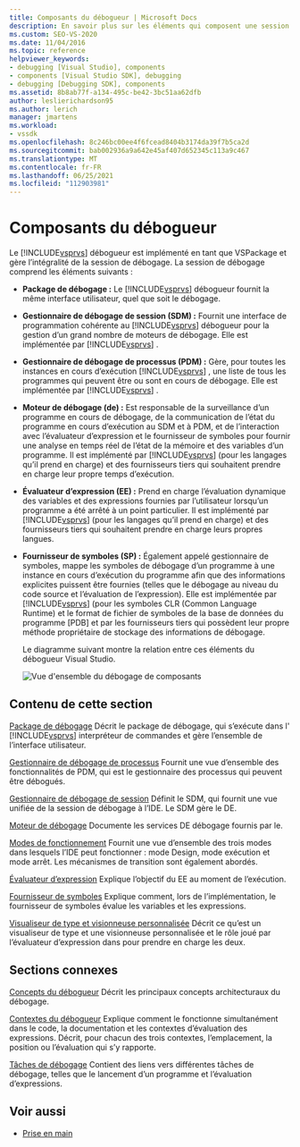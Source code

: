 ```yaml
---
title: Composants du débogueur | Microsoft Docs
description: En savoir plus sur les éléments qui composent une session de débogage, qui est gérée par le débogueur Visual Studio, implémentée en tant que VSPackage.
ms.custom: SEO-VS-2020
ms.date: 11/04/2016
ms.topic: reference
helpviewer_keywords:
- debugging [Visual Studio], components
- components [Visual Studio SDK], debugging
- debugging [Debugging SDK], components
ms.assetid: 8b8ab77f-a134-495c-be42-3bc51aa62dfb
author: leslierichardson95
ms.author: lerich
manager: jmartens
ms.workload:
- vssdk
ms.openlocfilehash: 8c246bc00ee4f6fcead8404b3174da39f7b5ca2d
ms.sourcegitcommit: bab002936a9a642e45af407d652345c113a9c467
ms.translationtype: MT
ms.contentlocale: fr-FR
ms.lasthandoff: 06/25/2021
ms.locfileid: "112903981"
---
```

# <a name="debugger-components"></a>Composants du débogueur
Le [!INCLUDE[vsprvs](../../code-quality/includes/vsprvs_md.md)] débogueur est implémenté en tant que VSPackage et gère l’intégralité de la session de débogage. La session de débogage comprend les éléments suivants :

- **Package de débogage :** Le [!INCLUDE[vsprvs](../../code-quality/includes/vsprvs_md.md)] débogueur fournit la même interface utilisateur, quel que soit le débogage.

- **Gestionnaire de débogage de session (SDM) :** Fournit une interface de programmation cohérente au [!INCLUDE[vsprvs](../../code-quality/includes/vsprvs_md.md)] débogueur pour la gestion d’un grand nombre de moteurs de débogage. Elle est implémentée par [!INCLUDE[vsprvs](../../code-quality/includes/vsprvs_md.md)] .

- **Gestionnaire de débogage de processus (PDM) :** Gère, pour toutes les instances en cours d’exécution [!INCLUDE[vsprvs](../../code-quality/includes/vsprvs_md.md)] , une liste de tous les programmes qui peuvent être ou sont en cours de débogage. Elle est implémentée par [!INCLUDE[vsprvs](../../code-quality/includes/vsprvs_md.md)] .

- **Moteur de débogage (de) :** Est responsable de la surveillance d’un programme en cours de débogage, de la communication de l’état du programme en cours d’exécution au SDM et à PDM, et de l’interaction avec l’évaluateur d’expression et le fournisseur de symboles pour fournir une analyse en temps réel de l’état de la mémoire et des variables d’un programme. Il est implémenté par [!INCLUDE[vsprvs](../../code-quality/includes/vsprvs_md.md)] (pour les langages qu’il prend en charge) et des fournisseurs tiers qui souhaitent prendre en charge leur propre temps d’exécution.

- **Évaluateur d’expression (EE) :** Prend en charge l’évaluation dynamique des variables et des expressions fournies par l’utilisateur lorsqu’un programme a été arrêté à un point particulier. Il est implémenté par [!INCLUDE[vsprvs](../../code-quality/includes/vsprvs_md.md)] (pour les langages qu’il prend en charge) et des fournisseurs tiers qui souhaitent prendre en charge leurs propres langues.

- **Fournisseur de symboles (SP) :** Également appelé gestionnaire de symboles, mappe les symboles de débogage d’un programme à une instance en cours d’exécution du programme afin que des informations explicites puissent être fournies (telles que le débogage au niveau du code source et l’évaluation de l’expression). Elle est implémentée par [!INCLUDE[vsprvs](../../code-quality/includes/vsprvs_md.md)] (pour les symboles CLR (Common Language Runtime) et le format de fichier de symboles de la base de données du programme [PDB] et par les fournisseurs tiers qui possèdent leur propre méthode propriétaire de stockage des informations de débogage.

  Le diagramme suivant montre la relation entre ces éléments du débogueur Visual Studio.

  ![Vue d'ensemble du débogage de composants](../../extensibility/debugger/media/dbugcompovrview.gif "DBugCompOvrview")

## <a name="in-this-section"></a>Contenu de cette section
 [Package de débogage](../../extensibility/debugger/debug-package.md) Décrit le package de débogage, qui s’exécute dans l' [!INCLUDE[vsprvs](../../code-quality/includes/vsprvs_md.md)] interpréteur de commandes et gère l’ensemble de l’interface utilisateur.

 [Gestionnaire de débogage de processus](../../extensibility/debugger/process-debug-manager.md) Fournit une vue d’ensemble des fonctionnalités de PDM, qui est le gestionnaire des processus qui peuvent être débogués.

 [Gestionnaire de débogage de session](../../extensibility/debugger/session-debug-manager.md) Définit le SDM, qui fournit une vue unifiée de la session de débogage à l’IDE. Le SDM gère le DE.

 [Moteur de débogage](../../extensibility/debugger/debug-engine.md) Documente les services DE débogage fournis par le.

 [Modes de fonctionnement](../../extensibility/debugger/operational-modes.md) Fournit une vue d’ensemble des trois modes dans lesquels l’IDE peut fonctionner : mode Design, mode exécution et mode arrêt. Les mécanismes de transition sont également abordés.

 [Évaluateur d’expression](../../extensibility/debugger/expression-evaluator.md) Explique l’objectif du EE au moment de l’exécution.

 [Fournisseur de symboles](../../extensibility/debugger/symbol-provider.md) Explique comment, lors de l’implémentation, le fournisseur de symboles évalue les variables et les expressions.

 [Visualiseur de type et visionneuse personnalisée](../../extensibility/debugger/type-visualizer-and-custom-viewer.md) Décrit ce qu’est un visualiseur de type et une visionneuse personnalisée et le rôle joué par l’évaluateur d’expression dans pour prendre en charge les deux.

## <a name="related-sections"></a>Sections connexes
 [Concepts du débogueur](../../extensibility/debugger/debugger-concepts.md) Décrit les principaux concepts architecturaux du débogage.

 [Contextes du débogueur](../../extensibility/debugger/debugger-contexts.md) Explique comment le fonctionne simultanément dans le code, la documentation et les contextes d’évaluation des expressions. Décrit, pour chacun des trois contextes, l’emplacement, la position ou l’évaluation qui s’y rapporte.

 [Tâches de débogage](../../extensibility/debugger/debugging-tasks.md) Contient des liens vers différentes tâches de débogage, telles que le lancement d’un programme et l’évaluation d’expressions.

## <a name="see-also"></a>Voir aussi
- [Prise en main](../../extensibility/debugger/getting-started-with-debugger-extensibility.md)

